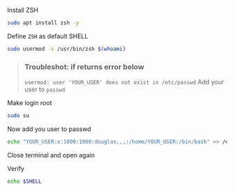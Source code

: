 Install ZSH

```bash
sudo apt install zsh -y
```

Define `ZSH` as default SHELL

```bash
sudo usermod -s /usr/bin/zsh $(whoami)
```

> ### Troubleshot: if returns error below
> `usermod: user 'YOUR_USER' does not exist in /etc/passwd`
Add your user to `passwd`

Make login root
```bash
sudo su
```

Now add you user to passwd
```bash
echo "YOUR_USER:x:1000:1000:douglas,,,:/home/YOUR_USER:/bin/bash" >> /etc/passwd
```

Close terminal and open again

Verify 
```bash
echo $SHELL
```
